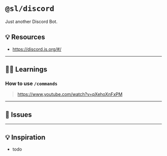 # `@sl/discord`
Just another Discord Bot.

## 💡 Resources
- https://discord.js.org/#/

---

## 👨‍🎓 Learnings

### How to use `/commands`
> https://www.youtube.com/watch?v=pXehoXnFxPM


---

## 🔴 Issues


---

## 💡 Inspiration

- todo

